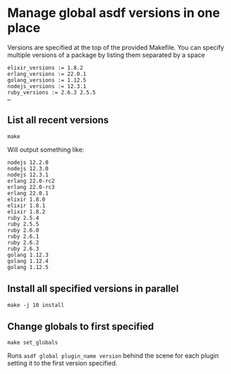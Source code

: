 # Manage global asdf versions in one place

Versions are specified at the top of the provided Makefile. You can specify multiple versions of a package by listing them separated by a space

```
elixir_versions := 1.8.2
erlang_versions := 22.0.1
golang_versions := 1.12.5
nodejs_versions := 12.3.1
ruby_versions := 2.6.3 2.5.5
…
```

## List all recent versions

```
make
```

Will output something like:
```
nodejs 12.2.0
nodejs 12.3.0
nodejs 12.3.1
erlang 22.0-rc2
erlang 22.0-rc3
erlang 22.0.1
elixir 1.8.0
elixir 1.8.1
elixir 1.8.2
ruby 2.5.4
ruby 2.5.5
ruby 2.6.0
ruby 2.6.1
ruby 2.6.2
ruby 2.6.3
golang 1.12.3
golang 1.12.4
golang 1.12.5
```

## Install all specified versions in parallel

```
make -j 10 install
```

## Change globals to first specified

```
make set_globals
```

Runs `asdf global plugin_name version` behind the scene for each plugin setting it to the first version specified.

